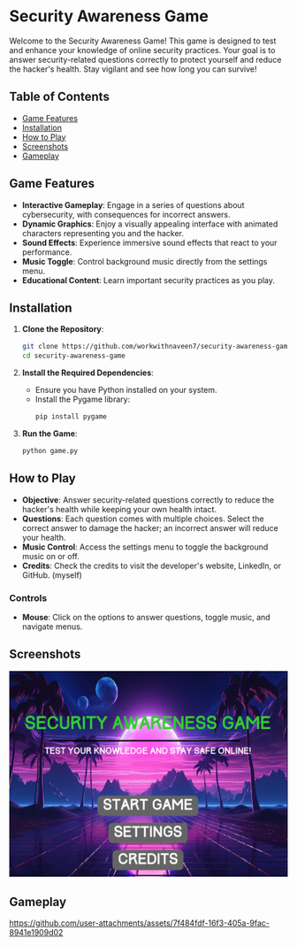 # Security Awareness Game

Welcome to the Security Awareness Game! This game is designed to test and enhance your knowledge of online security practices. Your goal is to answer security-related questions correctly to protect yourself and reduce the hacker's health. Stay vigilant and see how long you can survive!

## Table of Contents
- [Game Features](#game-features)
- [Installation](#installation)
- [How to Play](#how-to-play)
- [Screenshots](#screenshots)
- [Gameplay](#gameplay)

## Game Features
- **Interactive Gameplay**: Engage in a series of questions about cybersecurity, with consequences for incorrect answers.
- **Dynamic Graphics**: Enjoy a visually appealing interface with animated characters representing you and the hacker.
- **Sound Effects**: Experience immersive sound effects that react to your performance.
- **Music Toggle**: Control background music directly from the settings menu.
- **Educational Content**: Learn important security practices as you play.

## Installation

1. **Clone the Repository**:
    ```bash
    git clone https://github.com/workwithnaveen7/security-awareness-game.git
    cd security-awareness-game
    ```

2. **Install the Required Dependencies**:
    - Ensure you have Python installed on your system.
    - Install the Pygame library:
      ```bash
      pip install pygame
      ```

3. **Run the Game**:
    ```bash
    python game.py
    ```

## How to Play

- **Objective**: Answer security-related questions correctly to reduce the hacker's health while keeping your own health intact.
- **Questions**: Each question comes with multiple choices. Select the correct answer to damage the hacker; an incorrect answer will reduce your health.
- **Music Control**: Access the settings menu to toggle the background music on or off.
- **Credits**: Check the credits to visit the developer's website, LinkedIn, or GitHub. (myself)

### Controls
- **Mouse**: Click on the options to answer questions, toggle music, and navigate menus.

## Screenshots
![Main Menu](images/screenshot_main_menu.png)

## Gameplay

https://github.com/user-attachments/assets/7f484fdf-16f3-405a-9fac-8941e1909d02





